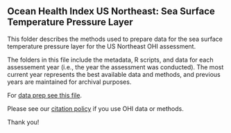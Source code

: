 ## Ocean Health Index US Northeast: Sea Surface Temperature Pressure Layer

This folder describes the methods used to prepare data for the sea surface temperature pressure layer for the US Northeast OHI assessment.

The folders in this file include the metadata, R scripts, and data for each assessement year (i.e., the year the assessment was conducted).  The most current year represents the best available data and methods, and previous years are maintained for archival purposes.

For [data prep see this file](https://ohi-northeast.github.io/ne-prep/prep/pressures/sst/sst_pressure_layer.html).

Please see our [citation policy](http://ohi-science.org/citation-policy/) if you use OHI data or methods.

Thank you!
